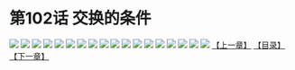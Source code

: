 # 第102话 交换的条件
![](https://s2.baozimh.com/scomic/sanyanxiaotianlu-samanhua/0/101-eh6o/1.jpg)
![](https://s2.baozimh.com/scomic/sanyanxiaotianlu-samanhua/0/101-eh6o/2.jpg)
![](https://s2.baozimh.com/scomic/sanyanxiaotianlu-samanhua/0/101-eh6o/3.jpg)
![](https://s2.baozimh.com/scomic/sanyanxiaotianlu-samanhua/0/101-eh6o/4.jpg)
![](https://s2.baozimh.com/scomic/sanyanxiaotianlu-samanhua/0/101-eh6o/5.jpg)
![](https://s2.baozimh.com/scomic/sanyanxiaotianlu-samanhua/0/101-eh6o/6.jpg)
![](https://s2.baozimh.com/scomic/sanyanxiaotianlu-samanhua/0/101-eh6o/7.jpg)
![](https://s2.baozimh.com/scomic/sanyanxiaotianlu-samanhua/0/101-eh6o/8.jpg)
![](https://s2.baozimh.com/scomic/sanyanxiaotianlu-samanhua/0/101-eh6o/9.jpg)
![](https://s2.baozimh.com/scomic/sanyanxiaotianlu-samanhua/0/101-eh6o/10.jpg)
![](https://s2.baozimh.com/scomic/sanyanxiaotianlu-samanhua/0/101-eh6o/11.jpg)
![](https://s2.baozimh.com/scomic/sanyanxiaotianlu-samanhua/0/101-eh6o/12.jpg)
![](https://s2.baozimh.com/scomic/sanyanxiaotianlu-samanhua/0/101-eh6o/13.jpg)
![](https://s2.baozimh.com/scomic/sanyanxiaotianlu-samanhua/0/101-eh6o/14.jpg)
![](https://s2.baozimh.com/scomic/sanyanxiaotianlu-samanhua/0/101-eh6o/15.jpg)
![](https://s2.baozimh.com/scomic/sanyanxiaotianlu-samanhua/0/101-eh6o/16.jpg)
![](https://s2.baozimh.com/scomic/sanyanxiaotianlu-samanhua/0/101-eh6o/17.jpg)
![](https://s2.baozimh.com/scomic/sanyanxiaotianlu-samanhua/0/101-eh6o/18.jpg)
[【上一章】](./101.md)
[【目录】](./README.md)
[【下一章】](./103.md)
